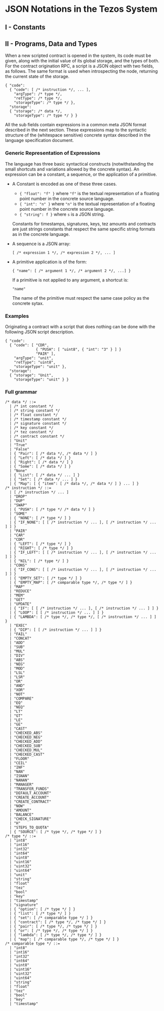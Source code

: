 JSON Notations in the Tezos System
==================================

I - Constants
-------------

II - Programs, Data and Types
----------------------------

When a new scripted contract is opened in the system, its code must be
given, along with the initial value of its global storage, and the
types of both. For the contract origination RPC, a script is a JSON
object with two fields, as follows. The same format is used when
introspecting the node, returning the current state of the storage.

    { "code":
      { "code": [ /* instruction */, ... ],
        "argType": /* type */,
        "retType": /* type */,
        "storageType": /* type */ },
      "storage":
      { "storage": /* data */,
        "storageType": /* type */ } }

All the sub fields contain expressions in a common meta JSON format
described in the next section. These expressions map to the syntactic
structure of the (whitespace sensitive) concrete syntax described in
the language specification document.

### Generic Representation of Expressions

The language has three basic syntactical constructs (notwithstanding
the small shortcuts and variations allowed by the concrete
syntax). An expression can be a constant, a sequence, or the
application of a primitive.

  * A Constant is encoded as one of these three cases.

      * `{ "float": "f" }`
        where `"f"` is the textual representation
        of a floating point number in the concrete source language.
      * `{ "int": "n" }`
        where `"n"` is the textual representation
        of a floating point number in the concrete source language.
      * `{ "string": f }`
        where `s` is a JSON string.

     Constants for timestamps, signatures, keys, tez amounts and
     contracts are just strings constants that respect the same
     specific string formats as in the concrete language.

  * A sequence is a JSON array:

        [ /* expression 1 */, /* expression 2 */, ... ]

  * A primitive application is of the form:

        { "name": [ /* argument 1 */, /* argument 2 */, ...] }

    If a primitive is not applied to any argument, a shortcut is:

        "name"

    The name of the primitive must respect the same case policy as the
    concrete sytax.

### Examples

Originating a contract with a script that does nothing can be done
with the following JSON script description.

    { "code":
      { "code": [ "CDR",
                  { "PUSH": [ "uint8", { "int": "3" } ] }
                  "PAIR" ],
        "argType": "unit",
        "retType": "uint8",
        "storageType": "unit" },
      "storage":
      { "storage": "Unit",
        "storageType": "unit" } }

### Full grammar

    /* data */ ::=
      | /* int constant */
      | /* string constant */
      | /* float constant */
      | /* timestamp constant */
      | /* signature constant */
      | /* key constant */
      | /* tez constant */
      | /* contract constant */
      | "Unit"
      | "True"
      | "False"
      | { "Pair": [ /* data */, /* data */ ] }
      | { "Left": [ /* data */ ] }
      | { "Right": [ /* data */ ] }
      | { "Some": [ /* data */ ] }
      | "None"
      | { "List": [ /* data */ ... ] }
      | { "Set": [ /* data */ ... ] }
      | { "Map": [ { "item": [ /* data */, /* data */ ] } ... ] }
    /* instruction */ ::=
      | [ /* instruction */ ... ]
      | "DROP"
      | "DUP"
      | "SWAP"
      | { "PUSH": [ /* type */ /* data */ ] }
      | "SOME"
      | { "NONE": [ /* type */ ] }
      | { "IF_NONE": [ [ /* instruction */ ... ], [ /* instruction */ ... ] ] }
      | "PAIR"
      | "CAR"
      | "CDR"
      | { "LEFT": [ /* type */ ] }
      | { "RIGHT": [ /* type */ ] }
      | { "IF_LEFT": [ [ /* instruction */ ... ], [ /* instruction */ ... ] ] }
      | { "NIL": [ /* type */ ] }
      | "CONS"
      | { "IF_CONS": [ [ /* instruction */ ... ], [ /* instruction */ ... ] ] }
      | { "EMPTY_SET": [ /* type */ ] }
      | { "EMPTY_MAP": [ /* comparable type */, /* type */ ] }
      | "MAP"
      | "REDUCE"
      | "MEM"
      | "GET"
      | "UPDATE"
      | { "IF": [ [ /* instruction */ ... ], [ /* instruction */ ... ] ] }
      | { "LOOP": [ [ /* instruction */ ... ] ] }
      | { "LAMBDA": [ /* type */, /* type */, [ /* instruction */ ... ] ] }
      | "EXEC"
      | { "DIP": [ [ /* instruction */ ... ] ] }
      | "FAIL"
      | "CONCAT"
      | "ADD"
      | "SUB"
      | "MUL"
      | "DIV"
      | "ABS"
      | "NEG"
      | "MOD"
      | "LSL"
      | "LSR"
      | "OR"
      | "AND"
      | "XOR"
      | "NOT"
      | "COMPARE"
      | "EQ"
      | "NEQ"
      | "LT"
      | "GT"
      | "LE"
      | "GE"
      | "CAST"
      | "CHECKED_ABS"
      | "CHECKED_NEG"
      | "CHECKED_ADD"
      | "CHECKED_SUB"
      | "CHECKED_MUL"
      | "CHECKED_CAST"
      | "FLOOR"
      | "CEIL"
      | "INF"
      | "NAN"
      | "ISNAN"
      | "NANAN"
      | "MANAGER"
      | "TRANSFER_FUNDS"
      | "DEFAULT_ACCOUNT"
      | "CREATE_ACCOUNT"
      | "CREATE_CONTRACT"
      | "NOW"
      | "AMOUNT"
      | "BALANCE"
      | "CHECK_SIGNATURE"
      | "H"
      | "STEPS_TO_QUOTA"
      | { "SOURCE": [ /* type */, /* type */ ] }
    /* type */ ::=
      | "int8"
      | "int16"
      | "int32"
      | "int64"
      | "uint8"
      | "uint16"
      | "uint32"
      | "uint64"
      | "unit"
      | "string"
      | "float"
      | "tez"
      | "bool"
      | "key"
      | "timestamp"
      | "signature"
      | { "option": [ /* type */ ] }
      | { "list": [ /* type */ ] }
      | { "set": [ /* comparable type */ ] }
      | { "contract": [ /* type */, /* type */ ] }
      | { "pair": [ /* type */, /* type */ ] }
      | { "or": [ /* type */, /* type */ ] }
      | { "lambda": [ /* type */, /* type */ ] }
      | { "map": [ /* comparable type */, /* type */ ] }
    /* comparable type */ ::=
      | "int8"
      | "int16"
      | "int32"
      | "int64"
      | "uint8"
      | "uint16"
      | "uint32"
      | "uint64"
      | "string"
      | "float"
      | "tez"
      | "bool"
      | "key"
      | "timestamp"
